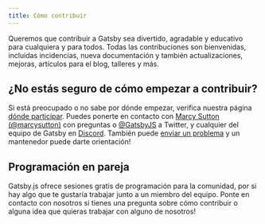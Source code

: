 ```yaml
---
title: Cómo contribuir
---
```


Queremos que contribuir a Gatsby sea divertido, agradable y educativo para cualquiera y para todos. Todas las contribuciones son bienvenidas, incluidas incidencias, nueva documentación y también actualizaciones, mejoras, artículos para el blog, talleres y más.

## ¿No estás seguro de cómo empezar a contribuir?

Si está preocupado o no sabe por dónde empezar, verifica nuestra página [dónde participar](/contributing/where-to-participate/). Puedes ponerte en contacto con [Marcy Sutton (@marcysutton)](https://twitter.com/marcysutton) con preguntas o [@GatsbyJS](https://twitter.com/gatsbyjs) a Twitter, y cualquier del equipo de Gatsby en [Discord](https://gatsby.dev/discord). También puede [enviar un problema](/contributing/how-to-file-an-issue/) y un mantenedor puede darte orientación!

## Programación en pareja

Gatsby.js ofrece sesiones gratis de programación para la comunidad, por si hay algo que te gustaría trabajar junto a un miembro del equipo. Ponte en contacto con nosotros si tienes una pregunta sobre cómo contribuir o alguna idea que quieras trabajar con alguno de nosotros!

<GuideList slug={props.slug} />
